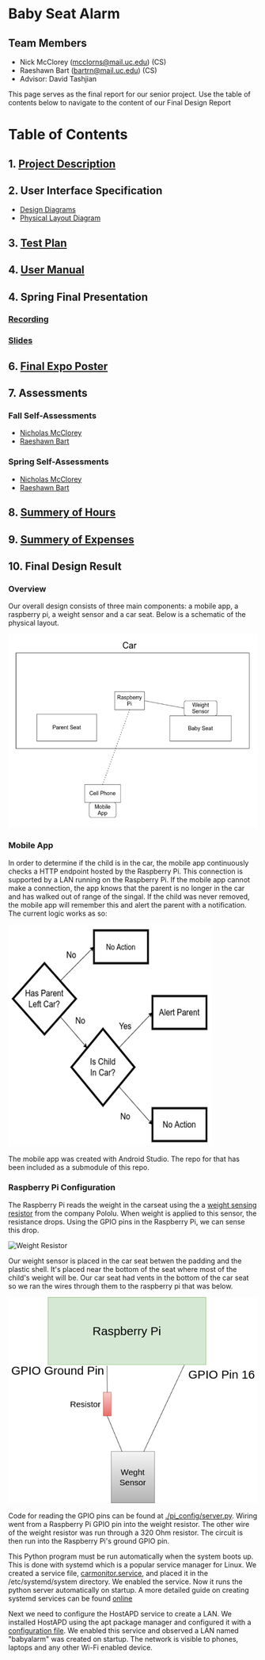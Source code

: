 # Baby Seat Alarm
## Team Members
- Nick McClorey (mcclorns@mail.uc.edu)  (CS)
- Raeshawn Bart (bartrn@mail.uc.edu)    (CS)
- Advisor: David Tashjian

This page serves as the final report for our senior project. Use the table of contents below to navigate to the content of our Final Design Report

# Table of Contents

## 1. [Project Description](Project_Description.md)

## 2. User Interface Specification
- [Design Diagrams](hw/Diagrams.pdf)
- [Physical Layout Diagram](img/physical_layout.png)

## 3. [Test Plan](Test_Plan.pdf)

## 4. [User Manual](hw/UserManual.md)

## 4. Spring Final Presentation
### [Recording](output.mp4)
### [Slides](hw/Senior-Project-Slides.pdf)

## 6. [Final Expo Poster](Poster.pdf)

## 7. Assessments
### Fall Self-Assessments
- [Nicholas McClorey](hw/Nick_McClorey_individual_capstone_assessment.pdf)
- [Raeshawn Bart](hw/individual_capstone_raeshawn_bart.pdf)
### Spring Self-Assessments
- [Nicholas McClorey](hw/self_assessment_spring_Nick_McClorey.pdf)
- [Raeshawn Bart](hw/self_assesment_spring_raeshawn_bart.txt)

## 8. [Summery of Hours](hours.md)

## 9. [Summery of Expenses](expenses.md)

## 10. Final Design Result
### Overview
Our overall design consists of three main components: a mobile app, a raspberry pi, a weight sensor and a car seat. Below is a schematic of the physical layout.

![Physical design diagram](/img/physical_layout.png)

### Mobile App
In order to determine if the child is in the car, the mobile app continuously checks a HTTP endpoint hosted by the Raspberry Pi. This connection is supported by a LAN running on the Raspberry Pi. If the mobile app cannot make a connection, the app knows that the parent is no longer in the car and has walked out of range of the singal. If the child was never removed, the mobile app will remember this and alert the parent with a notification. The current logic works as so:

![Logic Diagram](/img/logic.png)

The mobile app was created with Android Studio. The repo for that has been included as a submodule of this repo.

### Raspberry Pi Configuration
The Raspberry Pi reads the weight in the carseat using the a [weight sensing resistor](https://www.amazon.com/SENSING-RESISTOR-SQUARE-1oz-22LBS-SPACING/dp/B00B887DBC/ref=sr_1_3?crid=1ERE37W2F4IEX&keywords=force+sensing+resistor&qid=1650579847&sprefix=force+sensing+resistor%2Caps%2C56&sr=8-3) from the company Pololu. When weight is applied to this sensor, the resistance drops. Using the GPIO pins in the Raspberry Pi, we can sense this drop.

![Weight Resistor](https://m.media-amazon.com/images/I/41iQeLY0DTL.jpg)

Our weight sensor is placed in the car seat betwen the padding and the plastic shell. It's placed near the bottom of the seat where most of the child's weight will be. Our car seat had vents in the bottom of the car seat so we ran the wires through them to the raspberry pi that was below.

![Wiring diagram](/img/wires.png)

Code for reading the GPIO pins can be found at [./pi_config/server.py](/pi_config/server.py). Wiring went from a Raspberry Pi GPIO pin into the weight resistor. The other wire of the weight resistor was run through a 320 Ohm resistor. The circuit is then run into the Raspberry Pi's ground GPIO pin.

This Python program must be run automatically when the system boots up. This is done with systemd which is a popular service manager for Linux. We created a service file, [carmonitor.service](/pi_config/carmonitor.service), and placed it in the /etc/systemd/system directory. We enabled the service. Now it runs the python server automatically on startup. A more detailed guide on creating systemd services can be found [online](https://medium.com/@benmorel/creating-a-linux-service-with-systemd-611b5c8b91d6)

Next we need to configure the HostAPD service to create a LAN. We installed HostAPD using the apt package manager and configured it with a [configuration file](/pi_config/hostapd.conf). We enabled this service and observed a LAN named "babyalarm" was created on startup. The network is visible to phones, laptops and any other Wi-Fi enabled device.


